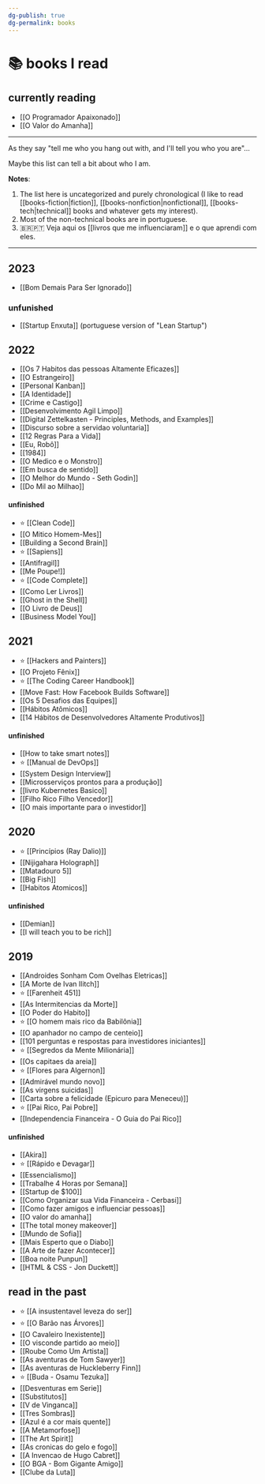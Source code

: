 ```yaml
---
dg-publish: true
dg-permalink: books
---
```

# 📚 books I read

## currently reading

- [[O Programador Apaixonado]]
- [[O Valor do Amanha]]

---

As they say "tell me who you hang out with, and I'll tell you who you are"...

Maybe this list can tell a bit about who I am.

**Notes**:

1. The list here is uncategorized and purely chronological (I like to read [[books-fiction|fiction]], [[books-nonfiction|nonfictional]], [[books-tech|technical]] books and whatever gets my interest).
2. Most of the non-technical books are in portuguese.
3. 🇧🇷🇵🇹 Veja aqui os [[livros que me influenciaram]] e o que aprendi com eles.

---

## 2023

- [[Bom Demais Para Ser Ignorado]]


### unfunished

- [[Startup Enxuta]] (portuguese version of "Lean Startup")



## 2022

- [[Os 7 Habitos das pessoas Altamente Eficazes]]
- [[O Estrangeiro]]
- [[Personal Kanban]]
- [[A Identidade]]
- [[Crime e Castigo]]
- [[Desenvolvimento Agil Limpo]]
- [[Digital Zettelkasten - Principles, Methods, and Examples]]
- [[Discurso sobre a servidao voluntaria]]
- [[12 Regras Para a Vida]]
- [[Eu, Robô]]
- [[1984]]
- [[O Medico e o Monstro]]
- [[Em busca de sentido]]
- [[O Melhor do Mundo - Seth Godin]]
- [[Do Mil ao Milhao]]

#### unfinished

- ⭐ [[Clean Code]]
- [[O Mitico Homem-Mes]]
- [[Building a Second Brain]]
- ⭐ [[Sapiens]]
- [[Antifragil]]
- [[Me Poupe!]]
- ⭐ [[Code Complete]]
- [[Como Ler Livros]]
- [[Ghost in the Shell]]
- [[O Livro de Deus]]
- [[Business Model You]]



## 2021

- ⭐ [[Hackers and Painters]]
- [[O Projeto Fênix]]
- ⭐ [[The Coding Career Handbook]]
- [[Move Fast: How Facebook Builds Software]]
- [[Os 5 Desafios das Equipes]]
- [[Hábitos Atômicos]]
- [[14 Hábitos de Desenvolvedores Altamente Produtivos]]


#### unfinished

- [[How to take smart notes]]
- ⭐ [[Manual de DevOps]]
- [[System Design Interview]]
- [[Microsserviços prontos para a produção]]
- [[livro Kubernetes Basico]]
- [[Filho Rico Filho Vencedor]]
- [[O mais importante para o investidor]]



## 2020

- ⭐ [[Princípios (Ray Dalio)]]
- [[Nijigahara Holograph]]
- [[Matadouro 5]]
- [[Big Fish]]
- [[Habitos Atomicos]]

#### unfinished

- [[Demian]]
- [[I will teach you to be rich]]


## 2019

- [[Androides Sonham Com Ovelhas Eletricas]]
- [[A Morte de Ivan Ilitch]]
- ⭐ [[Farenheit 451]]
- [[As Intermitencias da Morte]]
- [[O Poder do Habito]]
- ⭐ [[O homem mais rico da Babilônia]]
- [[O apanhador no campo de centeio]]
- [[101 perguntas e respostas para investidores iniciantes]]
- ⭐ [[Segredos da Mente Milionária]]
- [[Os capitaes da areia]]
- ⭐ [[Flores para Algernon]]
- [[Admirável mundo novo]]
- [[As virgens suicidas]]
- [[Carta sobre a felicidade (Epicuro para Meneceu)]]
- ⭐ [[Pai Rico, Pai Pobre]]
- [[Independencia Financeira - O Guia do Pai Rico]]


#### unfinished

- [[Akira]]
- ⭐ [[Rápido e Devagar]]
- [[Essencialismo]]
- [[Trabalhe 4 Horas por Semana]]
- [[Startup de $100]]
- [[Como Organizar sua Vida Financeira - Cerbasi]]
- [[Como fazer amigos e influenciar pessoas]]
- [[O valor do amanha]]
- [[The total money makeover]]
- [[Mundo de Sofia]]
- [[Mais Esperto que o Diabo]]
- [[A Arte de fazer Acontecer]]
- [[Boa noite Punpun]]
- [[HTML & CSS - Jon Duckett]]


## read in the past

- ⭐ [[A insustentavel leveza do ser]]
- ⭐ [[O Barão nas Árvores]]
- [[O Cavaleiro Inexistente]]
- [[O visconde partido ao meio]]
- [[Roube Como Um Artista]]
- [[As aventuras de Tom Sawyer]]
- [[As aventuras de Huckleberry Finn]]
- ⭐ [[Buda - Osamu Tezuka]]
- [[Desventuras em Serie]]
- [[Substitutos]]
- [[V de Vinganca]]
- [[Tres Sombras]]
- [[Azul é a cor mais quente]]
- [[A Metamorfose]]
- [[The Art Spirit]]
- [[As cronicas do gelo e fogo]]
- [[A Invencao de Hugo Cabret]]
- [[O BGA - Bom Gigante Amigo]]
- [[Clube da Luta]]
